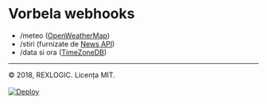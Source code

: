 # Vorbela webhooks

- /meteo (<a href="https://openweathermap.org/">OpenWeatherMap</a>)
- /stiri (furnizate de <a href="https://newsapi.org">News API</a>)
- /data si ora (<a href="https://timezonedb.com/">TimeZoneDB</a>)
<hr />
© 2018, REXLOGIC. Licența MIT.
<br /><br />

<a href="https://heroku.com/deploy?template=https://github.com/rexlogic/vremea">
  <img src="https://www.herokucdn.com/deploy/button.svg" alt="Deploy">
</a>



